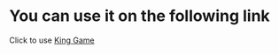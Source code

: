 # You can use it on the following link

Click to use [King Game](https://imrankabir.github.io/king)
